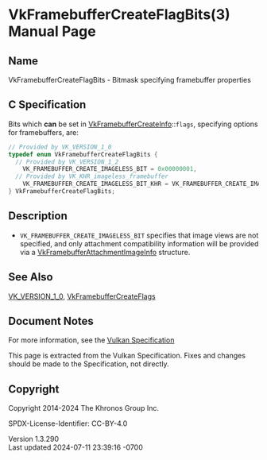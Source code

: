 # VkFramebufferCreateFlagBits(3) Manual Page

## Name

VkFramebufferCreateFlagBits - Bitmask specifying framebuffer properties



## <a href="#_c_specification" class="anchor"></a>C Specification

Bits which **can** be set in
[VkFramebufferCreateInfo](https://registry.khronos.org/vulkan/specs/1.3-extensions/man/html/VkFramebufferCreateInfo.html)::`flags`,
specifying options for framebuffers, are:

``` c
// Provided by VK_VERSION_1_0
typedef enum VkFramebufferCreateFlagBits {
  // Provided by VK_VERSION_1_2
    VK_FRAMEBUFFER_CREATE_IMAGELESS_BIT = 0x00000001,
  // Provided by VK_KHR_imageless_framebuffer
    VK_FRAMEBUFFER_CREATE_IMAGELESS_BIT_KHR = VK_FRAMEBUFFER_CREATE_IMAGELESS_BIT,
} VkFramebufferCreateFlagBits;
```

## <a href="#_description" class="anchor"></a>Description

- `VK_FRAMEBUFFER_CREATE_IMAGELESS_BIT` specifies that image views are
  not specified, and only attachment compatibility information will be
  provided via a
  [VkFramebufferAttachmentImageInfo](https://registry.khronos.org/vulkan/specs/1.3-extensions/man/html/VkFramebufferAttachmentImageInfo.html)
  structure.

## <a href="#_see_also" class="anchor"></a>See Also

[VK_VERSION_1_0](https://registry.khronos.org/vulkan/specs/1.3-extensions/man/html/VK_VERSION_1_0.html),
[VkFramebufferCreateFlags](https://registry.khronos.org/vulkan/specs/1.3-extensions/man/html/VkFramebufferCreateFlags.html)

## <a href="#_document_notes" class="anchor"></a>Document Notes

For more information, see the <a
href="https://registry.khronos.org/vulkan/specs/1.3-extensions/html/vkspec.html#VkFramebufferCreateFlagBits"
target="_blank" rel="noopener">Vulkan Specification</a>

This page is extracted from the Vulkan Specification. Fixes and changes
should be made to the Specification, not directly.

## <a href="#_copyright" class="anchor"></a>Copyright

Copyright 2014-2024 The Khronos Group Inc.

SPDX-License-Identifier: CC-BY-4.0

Version 1.3.290  
Last updated 2024-07-11 23:39:16 -0700
